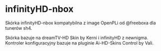 infinityHD-nbox
===============

Skórka infinityHD-nbox kompatybilna z image OpenPLi od @freeboxa dla tunerów sh4.

Skórka bazuje na dreamTV-HD Skin by Kerni i infinityHD z newnigma.
Kontroler konfiguracyjny bazuje na pluginie Ai-HD-Skins Control by Vali.
